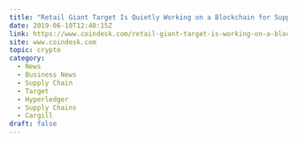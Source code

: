 ```yaml
---
title: "Retail Giant Target Is Quietly Working on a Blockchain for Supply Chains"
date: 2019-06-10T12:40:15Z
link: https://www.coindesk.com/retail-giant-target-is-working-on-a-blockchain-for-supply-chains?utm_medium=RSS&utm_source=hune
site: www.coindesk.com
topic: crypto
category:
  - News
  - Business News
  - Supply Chain
  - Target
  - Hyperledger
  - Supply Chains
  - Cargill
draft: false
---
```

